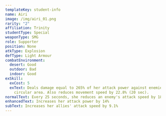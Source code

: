 ```yaml
---
templateKey: student-info
name: Airi
image: /img/airi_01.png
rarity: "2"
affiliation: Trinity
studentType: Special
weaponType: SMG
role: Supporter
position: None
atkType: Explosion
defType: Light Armour
combatEnvironment:
  desert: Good
  outdoor: Bad
  indoor: Good
exSkill:
  exCost: 5
  exText: Deals damage equal to 265% of her attack power against enemies within a
    circular area. Also reduces movement speed by 22.8% (20 sec).
normalText: Every 25 seconds, she reduces an enemy's attack speed by 18.4% (30 sec).
enhancedText: Increases her attack power by 14%
subText: Increases her allies' attack speed by 9.1%
---
```

